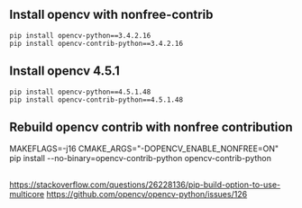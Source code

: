 ## Install opencv with nonfree-contrib
```
pip install opencv-python==3.4.2.16
pip install opencv-contrib-python==3.4.2.16
```

## Install opencv 4.5.1
```
pip install opencv-python==4.5.1.48
pip install opencv-contrib-python==4.5.1.48
```

## Rebuild opencv contrib with nonfree contribution
MAKEFLAGS=-j16 CMAKE_ARGS="-DOPENCV_ENABLE_NONFREE=ON" \
pip install --no-binary=opencv-contrib-python opencv-contrib-python

##

https://stackoverflow.com/questions/26228136/pip-build-option-to-use-multicore
https://github.com/opencv/opencv-python/issues/126


